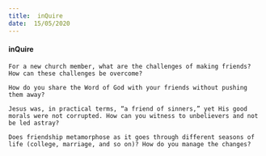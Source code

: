 ```yaml
---
title:  inQuire
date:  15/05/2020
---
```


#### inQuire

`For a new church member, what are the challenges of making friends? How can these challenges be overcome?`

`How do you share the Word of God with your friends without pushing them away?`

`Jesus was, in practical terms, “a friend of sinners,” yet His good morals were not corrupted. How can you witness to unbelievers and not be led astray?`

`Does friendship metamorphose as it goes through different seasons of life (college, marriage, and so on)? How do you manage the changes?`